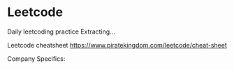 # Leetcode
Daily leetcoding practice
Extracting...

Leetcode cheatsheet
https://www.piratekingdom.com/leetcode/cheat-sheet


Company Specifics:
